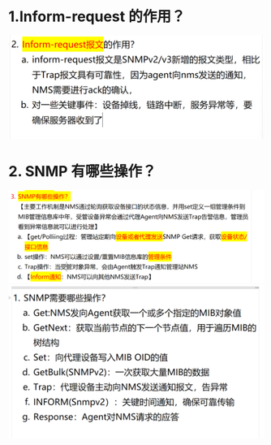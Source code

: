 # 1.Inform-request 的作用？

![alt text](images/面试题---SNMP操作/image.png)

# 2. SNMP 有哪些操作？

![alt text](images/面试题---snmp基础/image-2.png)
![alt text](images/面试题---snmp基础/image-4.png)

